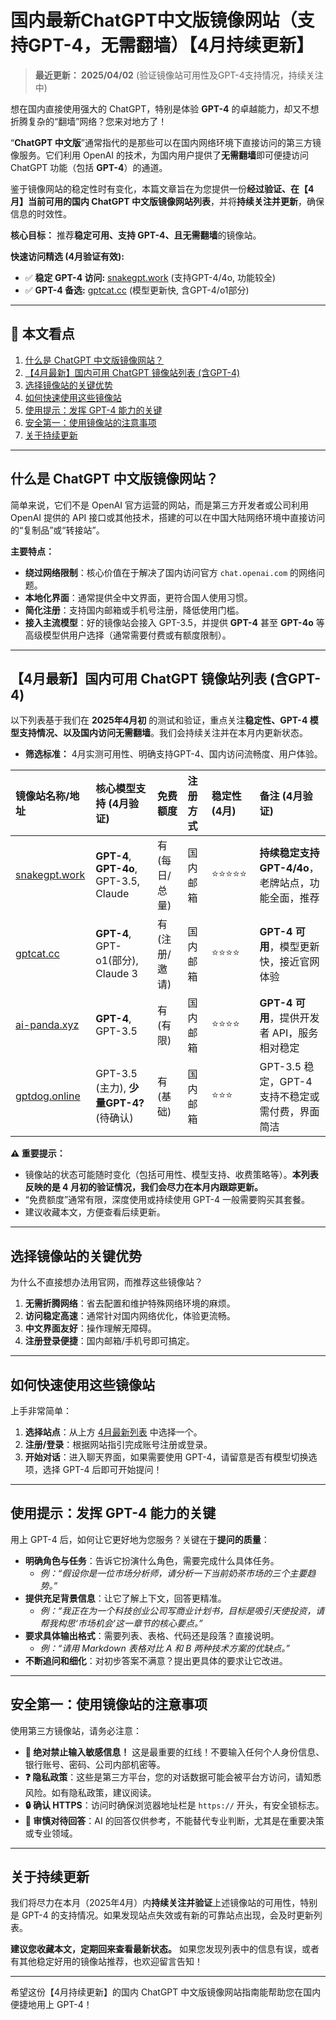 # 国内最新ChatGPT中文版镜像网站（支持GPT-4，无需翻墙）【4月持续更新】

> **最近更新： 2025/04/02** (验证镜像站可用性及GPT-4支持情况，持续关注中)

想在国内直接使用强大的 ChatGPT，特别是体验 **GPT-4** 的卓越能力，却又不想折腾复杂的“翻墙”网络？您来对地方了！

“**ChatGPT 中文版**”通常指代的是那些可以在国内网络环境下直接访问的第三方镜像服务。它们利用 OpenAI 的技术，为国内用户提供了**无需翻墙**即可便捷访问 ChatGPT 功能（包括 **GPT-4**）的通道。

鉴于镜像网站的稳定性时有变化，本篇文章旨在为您提供一份**经过验证、在【4月】当前可用的国内 ChatGPT 中文版镜像网站列表**，并将**持续关注并更新**，确保信息的时效性。

**核心目标：** 推荐**稳定可用、支持 GPT-4、且无需翻墙**的镜像站。

**快速访问精选 (4月验证有效):**
*   ✅ **稳定 GPT-4 访问:** [snakegpt.work](https://snakegpt.work) (支持GPT-4/4o, 功能较全)
*   ✅ **GPT-4 备选:** [gptcat.cc](https://gptcat.cc) (模型更新快, 含GPT-4/o1部分)

---

## 📌 本文看点
1.  [什么是 ChatGPT 中文版镜像网站？](#什么是-chatgpt-中文版镜像网站)
2.  [【4月最新】国内可用 ChatGPT 镜像站列表 (含GPT-4)](#4月最新国内可用-chatgpt-镜像站列表-含gpt-4)
3.  [选择镜像站的关键优势](#选择镜像站的关键优势)
4.  [如何快速使用这些镜像站](#如何快速使用这些镜像站)
5.  [使用提示：发挥 GPT-4 能力的关键](#使用提示发挥-gpt-4-能力的关键)
6.  [安全第一：使用镜像站的注意事项](#安全第一使用镜像站的注意事项)
7.  [关于持续更新](#关于持续更新)

---

## 什么是 ChatGPT 中文版镜像网站？

简单来说，它们不是 OpenAI 官方运营的网站，而是第三方开发者或公司利用 OpenAI 提供的 API 接口或其他技术，搭建的可以在中国大陆网络环境中直接访问的“复制品”或“转接站”。

**主要特点：**

*   **绕过网络限制**：核心价值在于解决了国内访问官方 `chat.openai.com` 的网络问题。
*   **本地化界面**：通常提供全中文界面，更符合国人使用习惯。
*   **简化注册**：支持国内邮箱或手机号注册，降低使用门槛。
*   **接入主流模型**：好的镜像站会接入 GPT-3.5，并提供 **GPT-4** 甚至 **GPT-4o** 等高级模型供用户选择（通常需要付费或有额度限制）。

---

## 【4月最新】国内可用 ChatGPT 镜像站列表 (含GPT-4)

以下列表基于我们在 **2025年4月初** 的测试和验证，重点关注**稳定性、GPT-4 模型支持情况、以及国内访问无需翻墙**。我们会持续关注并在本月内更新状态。

* **筛选标准：** 4月实测可用性、明确支持GPT-4、国内访问流畅度、用户体验。

| **镜像站名称/地址** | **核心模型支持 (4月验证)**           | **免费额度**      | **注册方式** | **稳定性 (4月)** | **备注 (4月验证)**                                   |
| :------------------ | :--------------------------------------- | :---------------- | :----------- | :--------------- | :--------------------------------------------------- |
| [snakegpt.work](https://snakegpt.work)  | **GPT-4**, **GPT-4o**, GPT-3.5, Claude | 有 (每日/总量)    | 国内邮箱     | ⭐⭐⭐⭐⭐           | **持续稳定支持GPT-4/4o**，老牌站点，功能全面，推荐 |
| [gptcat.cc](https://gptcat.cc)        | **GPT-4**, GPT-o1(部分), Claude 3      | 有 (注册/邀请)    | 国内邮箱     | ⭐⭐⭐⭐            | **GPT-4 可用**，模型更新快，接近官网体验             |
| [ai-panda.xyz](https://ai-panda.xyz/login?invite_code=34137c47) | **GPT-4**, GPT-3.5                       | 有 (有限)         | 国内邮箱     | ⭐⭐⭐⭐            | **GPT-4 可用**，提供开发者 API，服务相对稳定           |
| [gptdog.online](https://gptdog.online)  | GPT-3.5 (主力), **少量GPT-4?** (待确认) | 有 (基础)         | 国内邮箱     | ⭐⭐⭐             | GPT-3.5 稳定，GPT-4 支持不稳定或需付费，界面简洁     |

**⚠️ 重要提示：**
*   镜像站的状态可能随时变化（包括可用性、模型支持、收费策略等）。**本列表反映的是 4 月初的验证情况，我们会尽力在本月内跟踪更新。**
*   “免费额度”通常有限，深度使用或持续使用 GPT-4 一般需要购买其套餐。
*   建议收藏本文，方便查看后续更新。

---

## 选择镜像站的关键优势

为什么不直接想办法用官网，而推荐这些镜像站？

1.  **无需折腾网络**：省去配置和维护特殊网络环境的麻烦。
2.  **访问稳定高速**：通常针对国内网络优化，体验更流畅。
3.  **中文界面友好**：操作理解无障碍。
4.  **注册登录便捷**：国内邮箱/手机号即可搞定。

---

## 如何快速使用这些镜像站

上手非常简单：

1.  **选择站点**：从上方 [4月最新列表](#4月最新国内可用-chatgpt-镜像站列表-含gpt-4) 中选择一个。
2.  **注册/登录**：根据网站指引完成账号注册或登录。
3.  **开始对话**：进入聊天界面，如果需要使用 GPT-4，请留意是否有模型切换选项，选择 GPT-4 后即可开始提问！

---

## 使用提示：发挥 GPT-4 能力的关键

用上 GPT-4 后，如何让它更好地为您服务？关键在于**提问的质量**：

*   **明确角色与任务**：告诉它扮演什么角色，需要完成什么具体任务。
    *   *例：“假设你是一位市场分析师，请分析一下当前奶茶市场的三个主要趋势。”*
*   **提供充足背景信息**：让它了解上下文，回答更精准。
    *   *例：“我正在为一个科技创业公司写商业计划书，目标是吸引天使投资，请帮我构思‘市场机会’这一章节的核心要点。”*
*   **要求具体输出格式**：需要列表、表格、代码还是段落？直接说明。
    *   *例：“请用 Markdown 表格对比 A 和 B 两种技术方案的优缺点。”*
*   **不断追问和细化**：对初步答案不满意？提出更具体的要求让它改进。

---

## 安全第一：使用镜像站的注意事项

使用第三方镜像站，请务必注意：

*   **🚫 绝对禁止输入敏感信息！** 这是最重要的红线！不要输入任何个人身份信息、银行账号、密码、公司内部机密等。
*   **❓ 隐私政策**：这些是第三方平台，您的对话数据可能会被平台方访问，请知悉风险。如有隐私政策，建议阅读。
*   **🔒 确认 HTTPS**：访问时确保浏览器地址栏是 `https://` 开头，有安全锁标志。
*   **🤔 审慎对待回答**：AI 的回答仅供参考，不能替代专业判断，尤其是在重要决策或专业领域。

---

## 关于持续更新

我们将尽力在本月（2025年4月）内**持续关注并验证**上述镜像站的可用性，特别是 GPT-4 的支持情况。如果发现站点失效或有新的可靠站点出现，会及时更新列表。

**建议您收藏本文，定期回来查看最新状态。** 如果您发现列表中的信息有误，或者有其他稳定好用的镜像站推荐，也欢迎留言告知！

---

希望这份【4月持续更新】的国内 ChatGPT 中文版镜像网站指南能帮助您在国内便捷地用上 GPT-4！
